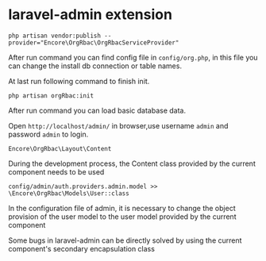 laravel-admin extension
======
```
php artisan vendor:publish --provider="Encore\OrgRbac\OrgRbacServiceProvider"
```
After run command you can find config file in `config/org.php`, in this file you can change the install db connection or table names.

At last run following command to finish init.
```
php artisan orgRbac:init
```
After run command you can load basic database data.

Open `http://localhost/admin/` in browser,use username `admin` and password `admin` to login.

```
Encore\OrgRbac\Layout\Content
```
During the development process, the Content class provided by the current component needs to be used
```
config/admin/auth.providers.admin.model >> \Encore\OrgRbac\Models\User::class
```
In the configuration file of admin, it is necessary to change the object provision of the user model to the user model provided by the current component

Some bugs in laravel-admin can be directly solved by using the current component's secondary encapsulation class